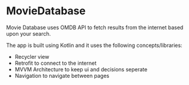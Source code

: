 # MovieDatabase

Movie Database uses OMDB API to fetch results from the internet based upon your search.

The app is built using Kotlin and it uses the following concepts/libraries:
* Recycler view
* Retrofit to connect to the internet
* MVVM Architecture to keep ui and decisions seperate
* Navigation to navigate between pages
